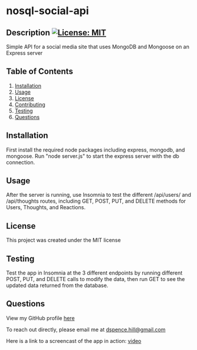 # nosql-social-api

## Description [![License: MIT](https://img.shields.io/badge/License-MIT-yellow.svg)](https://opensource.org/licenses/MIT)
Simple API for a social media site that uses MongoDB and Mongoose on an Express server

    

  ## Table of Contents
1. [Installation](#installation)
2. [Usage](#usage)
3. [License](#license)
4. [Contributing](#contributing)
5. [Testing](#tests)
6. [Questions](#questions)

## Installation
First install the required node packages including express, mongodb, and mongoose.
Run "node server.js" to start the express server with the db connection.

## Usage
After the server is running, use Insomnia to test the different /api/users/ and /api/thoughts routes, including GET, POST, PUT, and DELETE methods for Users, Thoughts, and Reactions.

## License
This project was created under the MIT license

## Testing
Test the app in Insomnia at the 3 different endpoints by running different POST, PUT, and DELETE calls to modify the data, then run GET to see the updated data returned from the database.

## Questions
View my GitHub profile [here](https://github.com/dspnc)  

To reach out directly, please email me at dspence.hill@gmail.com

Here is a link to a screencast of the app in action: [video](https://drive.google.com/file/d/1O5Iky7fqoZvciytSWizt-6B8YHVyrqrQ/view)






